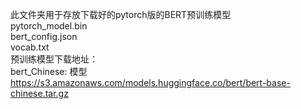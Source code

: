 此文件夹用于存放下载好的pytorch版的BERT预训练模型  
pytorch_model.bin  
bert_config.json  
vocab.txt  
预训练模型下载地址：  
bert_Chinese: 模型 https://s3.amazonaws.com/models.huggingface.co/bert/bert-base-chinese.tar.gz